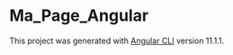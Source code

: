 # Ma_Page_Angular

This project was generated with [Angular CLI](https://github.com/angular/angular-cli) version 11.1.1.

